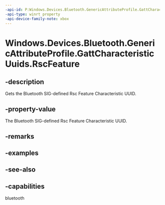 ```yaml
---
-api-id: P:Windows.Devices.Bluetooth.GenericAttributeProfile.GattCharacteristicUuids.RscFeature
-api-type: winrt property
-api-device-family-note: xbox
---
```


<!-- Property syntax
public System.Guid RscFeature { get; }
-->

# Windows.Devices.Bluetooth.GenericAttributeProfile.GattCharacteristicUuids.RscFeature

## -description
Gets the Bluetooth SIG-defined Rsc Feature Characteristic UUID.

## -property-value
The Bluetooth SIG-defined Rsc Feature Characteristic UUID.

## -remarks

## -examples

## -see-also

## -capabilities
bluetooth
